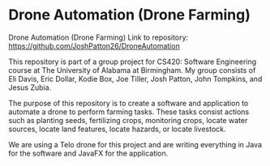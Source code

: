 # Drone Automation (Drone Farming)

Drone Automation (Drone Farming) Link to repository: https://github.com/JoshPatton26/DroneAutomation

This repository is part of a group project for CS420: Software Engineering course at The University of Alabama at Birmingham. My group consists of Eli Davis, Eric Dollar, Kodie Box, Joe Tiller, Josh Patton, John Tompkins, and Jesus Zubia.

The purpose of this repository is to create a software and application to automate a drone to perform farming tasks. These tasks consist actions such as planting seeds, fertilizing crops, monitoring crops, locate water sources, locate land features, locate hazards, or locate livestock.

We are using a Telo drone for this project and are writing everything in Java for the software and JavaFX for the application.